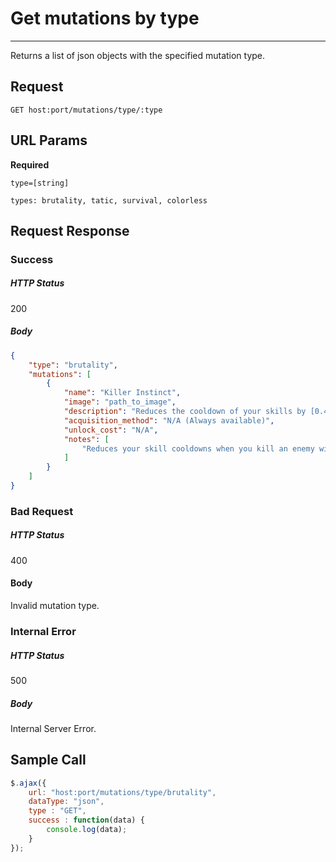 # Get mutations by type
---

Returns a list of json objects with the specified mutation type.

## Request

`GET host:port/mutations/type/:type`

## URL Params

**Required**

`type=[string]`

`types: brutality, tatic, survival, colorless`

## Request Response

### Success

##### HTTP Status

200

##### Body

```json
{
    "type": "brutality",
    "mutations": [
        {
            "name": "Killer Instinct",
            "image": "path_to_image",
            "description": "Reduces the cooldown of your skills by [0.4 base] seconds for each enemy killed in hand to hand combat.",
            "acquisition_method": "N/A (Always available)",
            "unlock_cost": "N/A",
            "notes": [
                "Reduces your skill cooldowns when you kill an enemy with a Melee weapon. Starts at 0.4 seconds and has a cap of 3 seconds at 25+ Brutality."
            ]
        }
    ]
}
```

### Bad Request

##### HTTP Status

400

#### Body

Invalid mutation type.

### Internal Error

##### HTTP Status

500

##### Body

Internal Server Error.

## Sample Call

```javascript
$.ajax({
    url: "host:port/mutations/type/brutality",
    dataType: "json",
    type : "GET",
    success : function(data) {
        console.log(data);
    }
});
```
